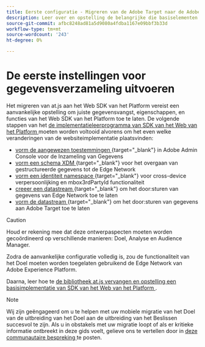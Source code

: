 ```yaml
---
title: Eerste configuratie - Migreren van de Adobe Target naar de Adobe Journey Optimizer - Mobiele extensie kiezen
description: Leer over en opstelling de belangrijke die basiselementen voor uw implementatie van SDK van het Web van het Platform worden vereist
source-git-commit: afbc8248ad81a5d9080a4fdba1167e09bbf3b33d
workflow-type: tm+mt
source-wordcount: '243'
ht-degree: 0%

---
```


# De eerste instellingen voor gegevensverzameling uitvoeren

Het migreren van at.js aan het Web SDK van het Platform vereist een aanvankelijke opstelling om juiste gegevensvangst, eigenschappen, en functies van het Web SDK van het Platform toe te laten. De volgende stappen van het [ de implementatieleerprogramma van SDK van het Web van het Platform ](https://experienceleague.adobe.com/docs/platform-learn/implement-web-sdk/overview.html) moeten worden voltooid alvorens om het even welke veranderingen van de websiteimplementatie plaatsvinden:

- [ vorm de aangewezen toestemmingen ](https://experienceleague.adobe.com/en/docs/platform-learn/implement-web-sdk/overview#prerequisites) {target="_blank"} in Adobe Admin Console voor de Inzameling van Gegevens
- [ vorm een schema XDM ](https://experienceleague.adobe.com/docs/platform-learn/implement-web-sdk/initial-configuration/configure-schemas.html) {target="_blank"} voor het overgaan van gestructureerde gegevens tot de Edge Network
- [ vorm een identiteit namespace ](https://experienceleague.adobe.com/docs/platform-learn/implement-web-sdk/initial-configuration/configure-identities.html) {target="_blank"} voor cross-device verpersoonlijking en mbox3rdPartyId functionaliteit
- [ creeer een datastream ](https://experienceleague.adobe.com/docs/platform-learn/implement-web-sdk/initial-configuration/configure-datastream.html) {target="_blank"} om het door:sturen van gegevens van Edge Network toe te laten
- [ vorm de datastream ](https://experienceleague.adobe.com/docs/platform-learn/implement-web-sdk/applications-setup/setup-target.html#configure-the-datastream) {target="_blank"} om het door:sturen van gegevens aan Adobe Target toe te laten

>[!CAUTION]
>
>Houd er rekening mee dat deze ontwerpaspecten moeten worden gecoördineerd op verschillende manieren: Doel, Analyse en Audience Manager.

Zodra de aanvankelijke configuratie volledig is, zou de functionaliteit van het Doel moeten worden toegelaten gebruikend de Edge Network van Adobe Experience Platform.

Daarna, leer hoe te [ de bibliotheek at.js vervangen en opstelling een basisimplementatie van SDK van het Web van het Platform ](replace-library.md).

>[!NOTE]
>
>Wij zijn geëngageerd om u te helpen met uw mobiele migratie van het Doel van de uitbreiding van het Doel aan de uitbreiding van het Beslissen succesvol te zijn. Als u in obstakels met uw migratie loopt of als er kritieke informatie ontbreekt in deze gids voelt, gelieve ons te vertellen door in [ deze communautaire bespreking ](https://experienceleaguecommunities.adobe.com/t5/adobe-experience-platform-data/tutorial-discussion-migrate-target-from-at-js-to-web-sdk/m-p/575587#M463) te posten.
